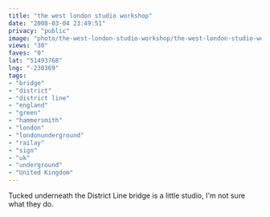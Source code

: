 ```yaml
---
title: "the west london studio workshop"
date: "2008-03-04 23:49:51"
privacy: "public"
image: "photo/the-west-london-studio-workshop/the-west-london-studio-workshop.jpg"
views: "30"
faves: "0"
lat: "51493768"
lng: "-230369"
tags:
- "bridge"
- "district"
- "district line"
- "england"
- "green"
- "hammersmith"
- "london"
- "londonunderground"
- "railay"
- "sign"
- "uk"
- "underground"
- "United Kingdom"
---
```

Tucked underneath the District Line bridge is a little studio, I'm not sure what they do.
